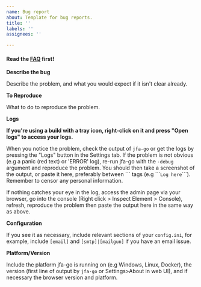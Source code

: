 ```yaml
---
name: Bug report
about: Template for bug reports.
title: ''
labels: ''
assignees: ''

---
```


#### Read the [FAQ](https://wiki.jfa-go.com/docs/faq/) first!

**Describe the bug**

Describe the problem, and what you would expect if it isn't clear already.

**To Reproduce**

What to do to reproduce the problem.

**Logs**

**If you're using a build with a tray icon, right-click on it and press "Open logs" to access your logs.**

When you notice the problem, check the output of `jfa-go` or get the logs by pressing the "Logs" button in the Settings tab. If the problem is not obvious (e.g a panic (red text) or 'ERROR' log), re-run jfa-go with the `-debug` argument and reproduce the problem. You should then take a screenshot of the output, or paste it here, preferably between \`\`\` tags (e.g \`\`\``Log here`\`\`\`). Remember to censor any personal information.


If nothing catches your eye in the log, access the admin page via your browser, go into the console (Right click > Inspect Element > Console), refresh, reproduce the problem then paste the output here in the same way as above.

**Configuration**

If you see it as necessary, include relevant sections of your `config.ini`, for example, include `[email]` and `[smtp]|[mailgun]` if you have an email issue.

**Platform/Version**

Include the platform jfa-go is running on (e.g Windows, Linux, Docker), the version (first line of output by `jfa-go` or Settings>About in web UI), and if necessary the browser version and platform.


